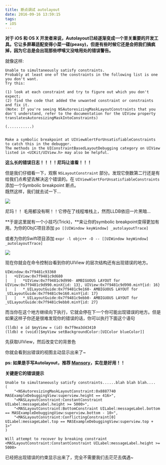```yaml
---
title: 断点调试 autolayout
date: 2016-09-16 13:59:15
tags:
- iOS
---
```


**对于 iOS 和 OS X 开发者来说，Autolayout已经逐渐变成一个至关重要的开发工具。它让多屏幕适配变得小菜一碟(peasy)，但是有些时候它还是会把我们搞疯掉，因为它总是会出现那些啰嗦又没啥用处的错误警告。**

就像这样:

```objc
Unable to simultaneously satisfy constraints.
Probably at least one of the constraints in the following list is one you don't want.
Try this:

(1) look at each constraint and try to figure out which you don't expect;
(2) find the code that added the unwanted constraint or constraints and fix it.
(Note: If you're seeing NSAutoresizingMaskLayoutConstraints that you don't understand, refer to the documentation for the UIView property translatesAutoresizingMaskIntoConstraints)

(...........)


Make a symbolic breakpoint at UIViewAlertForUnsatisfiableConstraints to catch this in the debugger.
The methods in the UIConstraintBasedLayoutDebugging category on UIView listed in <UIKit/UIView.h> may also be helpful.
```

**这么长的错误日志！！！！尼玛让谁看！！！** 
 
但是我们仔细看一下，观察 `NSLayoutConstraint` 部分。发现它倒数第二行还是有给我们点希望去解决这个错误的。在 `UIViewAlertForUnsatisfiableConstraints` 添加一个Symbolic breakpoint 断点。  
既然这样，我们就去试一下...  

![](http://upload-images.jianshu.io/upload_images/56030-030886b7b8cca75d.png?imageMogr2/auto-orient/strip%7CimageView2/2/w/1240) 

尼玛！！ 毛用都没有啊！！它停在了线程堆栈上，然而LLDB依旧一片黑暗...  

**于是这里就有一个小技巧(Trick)，**来让你的symbolic breakpoint变得更加有用。为你的ObjC项目添加 `po [[UIWindow keyWindow] _autolayoutTrace]`
   
或者为你的Swift项目添加 `expr -l objc++ -O -- [[UIWindow keyWindow] _autolayoutTrace]`  

![](http://upload-images.jianshu.io/upload_images/56030-b6505c77c0923c08.png?imageMogr2/auto-orient/strip%7CimageView2/2/w/1240)

现在你就会在命令控制台看到你的UIView 的层次结构还有出现错误的地方。
  
```objc
UIWindow:0x7f9481c93360
|   •UIView:0x7f9481c9d680
|   |   *UIView:0x7f9481c9d990- AMBIGUOUS LAYOUT for UIView:0x7f9481c9d990.minX{id: 13}, UIView:0x7f9481c9d990.minY{id: 16}
|   |   *_UILayoutGuide:0x7f9481c9e160- AMBIGUOUS LAYOUT for _UILayoutGuide:0x7f9481c9e160.minY{id: 17}
|   |   *_UILayoutGuide:0x7f9481c9ebb0- AMBIGUOUS LAYOUT for _UILayoutGuide:0x7f9481c9ebb0.minY{id: 27}

```

而当你在这个地方继续向下执行，它就会停在下一个你可能出现错误的地方。但是如果这样子你还是很难发现你的错误的话，你可以执行下面这个语句

```
(lldb) e id $myView = (id) 0x7f9ea3d43410
(lldb) e (void)[$myView setBackgroundColor:[UIColor blueColor]] 
```

先获取UIView，然后改变它的背景色

你就会看到出错误的视图主动显示出来了~

**ps: 如果是手写Autolayout，推荐 [Mansory](https://github.com/SnapKit/Masonry)，实在是好用！！**

**关键是它的错误提示**  

```objc
Unable to simultaneously satisfy constraints......blah blah blah....
(
    "<NSAutoresizingMaskLayoutConstraint:0x8887740 MASExampleDebuggingView:superview.height == 416>",
    "<MASLayoutConstraint:ConstantConstraint UILabel:messageLabel.height >= 5000>",
    "<MASLayoutConstraint:BottomConstraint UILabel:messageLabel.bottom == MASExampleDebuggingView:superview.bottom - 10>",
    "<MASLayoutConstraint:ConflictingConstraint[0] UILabel:messageLabel.top == MASExampleDebuggingView:superview.top + 1>"
)

Will attempt to recover by breaking constraint
<MASLayoutConstraint:ConstantConstraint UILabel:messageLabel.height >= 5000>
```

已经把出现错误的约束显示出来了，完全不需要我们去茫茫去偶遇~





